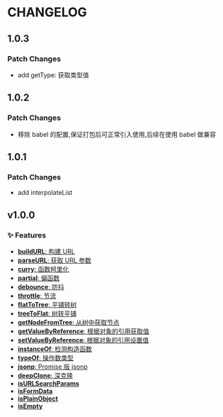 # CHANGELOG

## 1.0.3

### Patch Changes

- add getType: 获取类型值

## 1.0.2

### Patch Changes

- 移除 babel 的配置,保证打包后可正常引入使用,后续在使用 babel 做兼容

## 1.0.1

### Patch Changes

- add interpolateList

## v1.0.0

### ✨ Features

- [**buildURL**: 构建 URL](https://chengbotao.github.io/utilsxy/buildURL/)
- [**parseURL**: 获取 URL 参数](https://chengbotao.github.io/utilsxy/parseURL/)
- [**curry**: 函数柯里化](https://chengbotao.github.io/utilsxy/curry/)
- [**partial**: 偏函数](https://chengbotao.github.io/utilsxy/partial/)
- [**debounce**: 防抖](https://chengbotao.github.io/utilsxy/debounce/)
- [**throttle**: 节流](https://chengbotao.github.io/utilsxy/throttle/)
- [**flatToTree**: 平铺转树](https://chengbotao.github.io/utilsxy/flatToTree/)
- [**treeToFlat**: 树转平铺](https://chengbotao.github.io/utilsxy/treeToFlat/)
- [**getNodeFromTree**: 从树中获取节点](https://chengbotao.github.io/utilsxy/getNodeFromTree/)
- [**getValueByReference**: 根据对象的引用获取值](https://chengbotao.github.io/utilsxy/getValueByReference/)
- [**setValueByReference**: 根据对象的引用设置值](https://chengbotao.github.io/utilsxy/setValueByReference/)
- [**instanceOf**: 检测构造函数](https://chengbotao.github.io/utilsxy/instanceOf/)
- [**typeOf**: 操作数类型](https://chengbotao.github.io/utilsxy/typeOf/)
- [**jsonp**: Promise 版 jsonp](https://chengbotao.github.io/utilsxy/jsonp/)
- [**deepClone**: 深克隆](https://chengbotao.github.io/utilsxy/deepClone/)
- [**isURLSearchParams**](https://chengbotao.github.io/utilsxy/isxxx/#isurlsearchparams)
- [**isFormData**](https://chengbotao.github.io/utilsxy/isxxx/#isformdata)
- [**isPlainObject**](https://chengbotao.github.io/utilsxy/isxxx/#isplainobject)
- [**isEmpty**](https://chengbotao.github.io/utilsxy/isxxx/#isempty)
